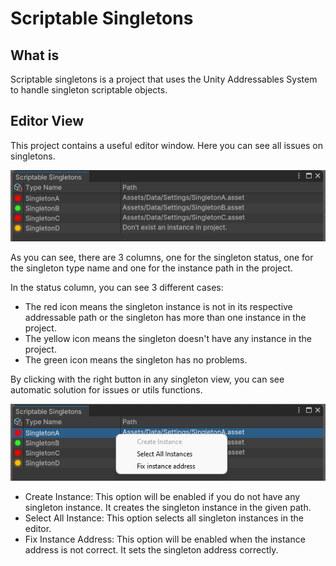 # Scriptable Singletons

## What is

Scriptable singletons is a project that uses the Unity Addressables System to handle singleton scriptable objects.

## Editor View

This project contains a useful editor window. Here you can see all issues on singletons.

![EditorWindow](Docs\ReadmeImages\EditorWindow.png)

As you can see, there are 3 columns, one for the singleton status, one for the singleton type name and one for the instance path in the project.

In the status column, you can see 3 different cases:

- The red icon means the singleton instance is not in its respective addressable path or the singleton has more than one instance in the project.
- The yellow icon means the singleton doesn't have any instance in the project.
- The green icon means the singleton has no problems.

By clicking with the right button in any singleton view, you can see automatic solution for issues or utils functions.

![RightClick](Docs\ReadmeImages\EditorWindow-RightClick.png)

- Create Instance: This option will be enabled if you do not have any singleton instance. It creates the singleton instance in the given path.
- Select All Instance: This option selects all singleton instances in the editor.
- Fix Instance Address: This option will be enabled when the instance address is not correct. It sets the singleton address correctly.

